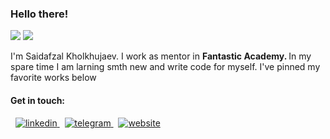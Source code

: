 ### Hello there!
![](https://img.shields.io/github/repo-size/saidafzalkh/saidafzalkh?label=size)
![](https://img.shields.io/github/last-commit/saidafzalkh/saidafzalkh?label=updated)
<p>
 I'm Saidafzal Kholkhujaev. I work as mentor in <b> Fantastic Academy. </b> In my spare time I am larning smth new and write code for myself. I've pinned my favorite works below
</p>

#### Get in touch:
<p>
 &nbsp;
 <a href="https://www.linkedin.com/in/saidafzalkholkhujaev/" title="linkedin">
  <img src="https://user-images.githubusercontent.com/92651113/220425408-88e25b24-a7f1-44aa-9031-cb63c90507eb.svg" alt="linkedin" /> 
 </a>
 &nbsp;
 <a href="https://t.me/saidafzalkhokhujaev" title="telegram">
  <img src="https://user-images.githubusercontent.com/92651113/220425422-43f06daf-e382-41d6-944f-4871242b856b.svg" alt="telegram" />
 </a>
 &nbsp;
 <a href="https://saidafzalkh.github.io/" title="personal-website">
  <img src="https://user-images.githubusercontent.com/92651113/220428757-f4bb0977-37d9-4744-aa73-ea0e745fd87a.svg" alt="website" />
</a>
</p>
